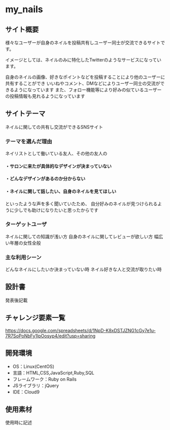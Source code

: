 # my_nails

## サイト概要
様々なユーザーが自身のネイルを投稿共有しユーザー同士が交流できるサイトです。

イメージとしては、ネイルのみに特化したTwitterのようなサービスになっています。

自身のネイルの画像、好きなポイントなどを投稿することにより他のユーザーに共有することができ
いいねやコメント、DMなどによりユーザー同士の交流ができるようになっています
また、フォロー機能等により好みの似ているユーザーの投稿情報も見れるようになっています

## サイトテーマ
ネイルに関しての共有し交流ができるSNSサイト

### テーマを選んだ理由
ネイリストとして働いている友人、その他の友人の
#### ・サロンに来たが具体的なデザインが決まっていない
#### ・どんなデザインがあるのか分からない
#### ・ネイルに関して話したい、自身のネイルを見てほしい
といったような声を多く聞いていたため、
自分好みのネイルが見つけられるように少しでも助けになりたいと思ったからです
### ターゲットユーザ
ネイルに関しての知識が浅い方
自身のネイルに関してレビューが欲しい方
幅広い年層の女性全般

### 主な利用シーン
どんなネイルにしたいか決まっていない時
ネイル好きな人と交流が取りたい時

## 設計書
発表後記載

## チャレンジ要素一覧
https://docs.google.com/spreadsheets/d/1NpD-K8xDSTJZNG1cGy7e1u-7R7SoPoNbFy1IpOosyp4/edit?usp=sharing


## 開発環境
- OS：Linux(CentOS)
- 言語：HTML,CSS,JavaScript,Ruby,SQL
- フレームワーク：Ruby on Rails
- JSライブラリ：jQuery
- IDE：Cloud9

## 使用素材
使用時に記述
